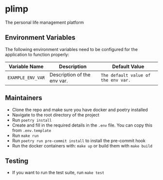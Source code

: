 # plimp

The personal life management platform

## Environment Variables

The following environment variables need to be configured for the application to function properly:

| Variable Name              | Description                                                                                 | Default Value                                       |
|----------------------------|---------------------------------------------------------------------------------------------|--------------------------------------------------|
| `EXAMPLE_ENV_VAR`                | Description of the env var.                                                      | `The default value of the env var.`                                 |


## Maintainers

* Clone the repo and make sure you have docker and poetry installed
* Navigate to the root directory of the project
* Run `poetry install`
* Create and fill in the required details in the `.env` file. You can copy this from `.env.template`
* Run `make run`
* Run `poetry run pre-commit install` to install the pre-commit hook
* Run the docker containers with: `make up` or build them with `make build`


## Testing
* If you want to run the test suite, run `make test`
